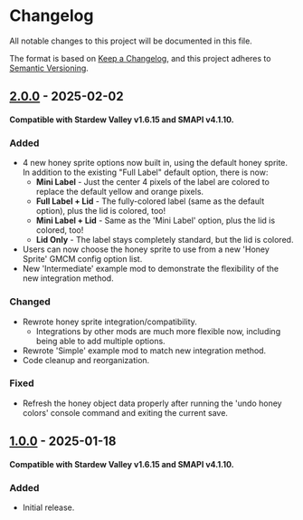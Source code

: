 # Changelog

All notable changes to this project will be documented in this file.

The format is based on [Keep a Changelog](https://keepachangelog.com/en/1.1.0/),
and this project adheres to [Semantic Versioning](https://semver.org/spec/v2.0.0.html).

## [2.0.0] - 2025-02-02
#### Compatible with Stardew Valley v1.6.15 and SMAPI v4.1.10.

### Added
- 4 new honey sprite options now built in, using the default honey sprite. In addition to the existing "Full Label" default option, there is now:
	- **Mini Label** - Just the center 4 pixels of the label are colored to replace the default yellow and orange pixels.
	- **Full Label + Lid** - The fully-colored label (same as the default option), plus the lid is colored, too!
	- **Mini Label + Lid** - Same as the 'Mini Label' option, plus the lid is colored, too!
	- **Lid Only** - The label stays completely standard, but the lid is colored.
- Users can now choose the honey sprite to use from a new 'Honey Sprite' GMCM config option list.
- New 'Intermediate' example mod to demonstrate the flexibility of the new integration method.

### Changed
- Rewrote honey sprite integration/compatibility.
	- Integrations by other mods are much more flexible now, including being able to add multiple options.
- Rewrote 'Simple' example mod to match new integration method.
- Code cleanup and reorganization.

### Fixed
- Refresh the honey object data properly after running the 'undo honey colors' console command and exiting the current save.

## [1.0.0] - 2025-01-18
#### Compatible with Stardew Valley v1.6.15 and SMAPI v4.1.10.

### Added
- Initial release.

[1.0.0]: https://github.com/voltaek/StardewMods/releases/tag/CHL-v1.0.0
[2.0.0]: https://github.com/voltaek/StardewMods/releases/tag/CHL-v2.0.0
